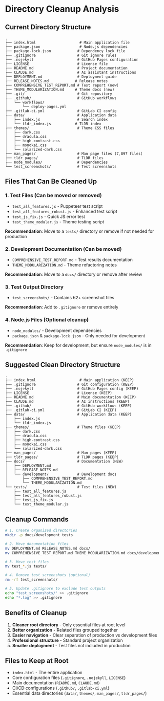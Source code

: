 # Directory Cleanup Analysis

## Current Directory Structure

```
.
├── index.html                    # Main application file
├── package.json                  # Node.js dependencies
├── package-lock.json            # Dependency lock file
├── .gitignore                   # Git ignore rules
├── .nojekyll                    # GitHub Pages configuration
├── LICENSE                      # License file
├── README.md                    # Project documentation
├── CLAUDE.md                    # AI assistant instructions
├── DEPLOYMENT.md                # Deployment guide
├── RELEASE_NOTES.md            # Release notes
├── COMPREHENSIVE_TEST_REPORT.md # Test report (new)
├── THEME_MODULARIZATION.md     # Theme docs (new)
├── .git/                        # Git repository
├── .github/                     # GitHub workflows
│   └── workflows/
│       └── deploy-pages.yml
├── .gitlab-ci.yml               # GitLab CI config
├── data/                        # Application data
│   ├── index.js                 # Search index
│   └── tldr_index.js           # TLDR index
├── themes/                      # Theme CSS files
│   ├── dark.css
│   ├── dracula.css
│   ├── high-contrast.css
│   ├── monokai.css
│   └── solarized-dark.css
├── man_pages/                   # Man page files (7,897 files)
├── tldr_pages/                  # TLDR files
├── node_modules/                # Dependencies
└── test_screenshots/            # Test screenshots
```

## Files That Can Be Cleaned Up

### 1. Test Files (Can be moved or removed)
- `test_all_features.js` - Puppeteer test script
- `test_all_features_robust.js` - Enhanced test script
- `test_js_fix.js` - Quick JS error test
- `test_theme_modular.js` - Theme testing script

**Recommendation**: Move to a `tests/` directory or remove if not needed for production

### 2. Development Documentation (Can be moved)
- `COMPREHENSIVE_TEST_REPORT.md` - Test results documentation
- `THEME_MODULARIZATION.md` - Theme refactoring notes

**Recommendation**: Move to a `docs/` directory or remove after review

### 3. Test Output Directory
- `test_screenshots/` - Contains 62+ screenshot files

**Recommendation**: Add to `.gitignore` or remove entirely

### 4. Node.js Files (Optional cleanup)
- `node_modules/` - Development dependencies
- `package.json` & `package-lock.json` - Only needed for development

**Recommendation**: Keep for development, but ensure `node_modules/` is in `.gitignore`

## Suggested Clean Directory Structure

```
.
├── index.html                    # Main application (KEEP)
├── .gitignore                   # Git configuration (KEEP)
├── .nojekyll                    # GitHub Pages config (KEEP)
├── LICENSE                      # License (KEEP)
├── README.md                    # Main documentation (KEEP)
├── CLAUDE.md                    # AI instructions (KEEP)
├── .github/                     # GitHub workflows (KEEP)
├── .gitlab-ci.yml               # GitLab CI (KEEP)
├── data/                        # Application data (KEEP)
│   ├── index.js
│   └── tldr_index.js
├── themes/                      # Theme files (KEEP)
│   ├── dark.css
│   ├── dracula.css
│   ├── high-contrast.css
│   ├── monokai.css
│   └── solarized-dark.css
├── man_pages/                   # Man pages (KEEP)
├── tldr_pages/                  # TLDR pages (KEEP)
├── docs/                        # Documentation (NEW)
│   ├── DEPLOYMENT.md
│   ├── RELEASE_NOTES.md
│   └── development/             # Development docs
│       ├── COMPREHENSIVE_TEST_REPORT.md
│       └── THEME_MODULARIZATION.md
└── tests/                       # Test files (NEW)
    ├── test_all_features.js
    ├── test_all_features_robust.js
    ├── test_js_fix.js
    └── test_theme_modular.js
```

## Cleanup Commands

```bash
# 1. Create organized directories
mkdir -p docs/development tests

# 2. Move documentation files
mv DEPLOYMENT.md RELEASE_NOTES.md docs/
mv COMPREHENSIVE_TEST_REPORT.md THEME_MODULARIZATION.md docs/development/

# 3. Move test files
mv test_*.js tests/

# 4. Remove test screenshots (optional)
rm -rf test_screenshots/

# 5. Update .gitignore to exclude test outputs
echo "test_screenshots/" >> .gitignore
echo "*.log" >> .gitignore
```

## Benefits of Cleanup

1. **Cleaner root directory** - Only essential files at root level
2. **Better organization** - Related files grouped together
3. **Easier navigation** - Clear separation of production vs development files
4. **Professional structure** - Standard project organization
5. **Smaller deployment** - Test files not included in production

## Files to Keep at Root

- `index.html` - The entire application
- Core configuration files (`.gitignore`, `.nojekyll`, `LICENSE`)
- Main documentation (`README.md`, `CLAUDE.md`)
- CI/CD configurations (`.github/`, `.gitlab-ci.yml`)
- Essential data directories (`data/`, `themes/`, `man_pages/`, `tldr_pages/`)